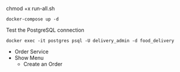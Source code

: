 chmod +x run-all.sh

```
docker-compose up -d
```

Test the PostgreSQL connection

```
docker exec -it postgres psql -U delivery_admin -d food_delivery
```

- Order Service
- Show Menu
  - Create an Order
